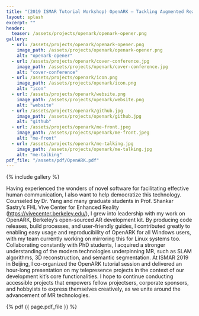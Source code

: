 ```yaml
---
title: "(2019 ISMAR Tutorial Workshop) OpenARK – Tackling Augmented Reality Challenges via an Open-Source SDK "
layout: splash
excerpt: ""
header:
  teaser: /assets/projects/openark/openark-opener.png
gallery:
  - url: /assets/projects/openark/openark-opener.png
    image_path: /assets/projects/openark/openark-opener.png
    alt: "openark-opener"
  - url: /assets/projects/openark/cover-conference.jpg
    image_path: /assets/projects/openark/cover-conference.jpg
    alt: "cover-conference"
  - url: /assets/projects/openark/icon.png
    image_path: /assets/projects/openark/icon.png
    alt: "icon"
  - url: /assets/projects/openark/website.png
    image_path: /assets/projects/openark/website.png
    alt: "website"
  - url: /assets/projects/openark/github.jpg
    image_path: /assets/projects/openark/github.jpg
    alt: "github"
  - url: /assets/projects/openark/me-front.jpeg
    image_path: /assets/projects/openark/me-front.jpeg
    alt: "me-front"
  - url: /assets/projects/openark/me-talking.jpg
    image_path: /assets/projects/openark/me-talking.jpg
    alt: "me-talking"
pdf_file: "/assets/pdf/OpenARK.pdf"
---
```


{% include gallery %}


Having experienced the wonders of novel software for facilitating effective human communication, I also want to help democratize this technology. Counseled by Dr. Yang and many graduate students in Prof. Shankar Sastry’s FHL Vive Center for Enhanced Reality (https://vivecenter.berkeley.edu/), I grew into leadership with my work on OpenARK, Berkeley’s open-sourced AR development kit. By producing code releases, build processes, and user-friendly guides, I contributed greatly to enabling easy usage and reproducibility of OpenARK for all Windows users, with my team currently working on mirroring this for Linux systems too. Collaborating constantly with PhD students, I acquired a stronger understanding of the modern technologies underpinning MR, such as SLAM algorithms, 3D reconstruction, and semantic segmentation. At ISMAR 2019 in Beijing, I co-organized the OpenARK tutorial session and delivered an hour-long presentation on my telepresence projects in the context of our development kit’s core functionalities. I hope to continue conducting accessible projects that empowers fellow projectsers, corporate sponsors, and hobbyists to express themselves creatively, as we unite around the advancement of MR technologies.

{% pdf {{ page.pdf_file }} %}